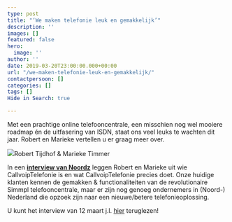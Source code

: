 ```yaml
---
type: post
title: "‘We maken telefonie leuk en gemakkelijk’"
description: ''
images: []
featured: false
hero:
  image: ''
author: ''
date: 2019-03-20T23:00:00.000+00:00
url: "/we-maken-telefonie-leuk-en-gemakkelijk/"
contactpersoon: []
categories: []
tags: []
Hide in Search: true

---
```

Met een prachtige online telefooncentrale, een misschien nog wel mooiere roadmap én de uitfasering van ISDN, staat ons veel leuks te wachten dit jaar. Robert en Marieke vertellen u er graag meer over.<!--more-->

[![](https://www.callvoiptelefonie.nl/wp-content/uploads/2019/03/Tijdhof.png)](https://www.noordz.nl/2019/03/12/branded-we-maken-telefonie-leuk-en-gemakkelijk/)Robert Tijdhof & Marieke Timmer

In een [**interview van Noordz**](https://www.noordz.nl/2019/03/12/branded-we-maken-telefonie-leuk-en-gemakkelijk/) leggen Robert en Marieke uit wie CallvoipTelefonie is en wat CallvoipTelefonie precies doet. Onze huidige klanten kennen de gemakken & functionaliteiten van de revolutionaire Simmpl telefooncentrale, maar er zijn nog genoeg ondernemers in (Noord-) Nederland die opzoek zijn naar een nieuwe/betere telefonieoplossing.

U kunt het interview van 12 maart j.l. [hier](https://www.noordz.nl/2019/03/12/branded-we-maken-telefonie-leuk-en-gemakkelijk/) teruglezen!